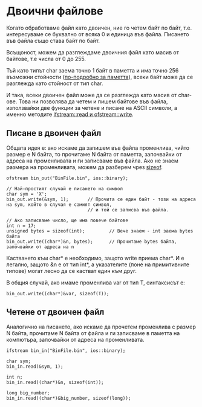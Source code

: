 # Двоични файлове

Когато обработваме файл като двоичен, ние го четем байт по байт, т.е. интересуваме се буквално от всяка 0 и единица във файла.
Писането във файла също става байт по байт.

Всъщоност, можем да разглеждаме двоичния файл като масив от байтове, т.е числа от 0 до 255.

Тъй като типът char заема точно 1 байт в паметта и има точно 256 възможни стойности
([по-подробно за паметта](https://github.com/Scorpion333/fmi-oop-2017/blob/master/Теория/Файлове%20и%20памет/Представяне%20на%20величините%20в%20паметта.md)),
всеки байт може да се разглежда като стойност от тип char. 

И така, всеки двоичен файл може да се разглежда като масив от char-ове. Това ни позволява да четем и пишем байтове във файла,
използвайки две функции за четене и писане на ASCII символи, а именно методите
[ifstream::read и ofstream::write](https://github.com/Scorpion333/fmi-oop-2017/blob/master/Теория/Файлове%20и%20памет/Методите%20read%20и%20write%20за%20текстови%20файлове.md).

## Писане в двоичен файл

Общата идея е: ако искаме да запишем във файла променлива, чийто размер e N байта, то
прочитаме N байта от паметта, започвайки от адреса на променливата и ги записваме във файла.
Ако не знаем размера на променливата, можем да разберем чрез [sizeof](https://github.com/Scorpion333/fmi-oop-2017/blob/master/Теория/Файлове%20и%20памет/Sizeof.md).

    ofstream bin_out("BinFile.bin", ios::binary);
    
    // Най-простият случай е писането на символ
    char sym = 'X';
    bin_out.write(&sym, 1);       // Прочита се един байт - този на адреса на sym, който в случая е самият символ,
                                  // и той се записва във файла.

    // Ако записваме число, ще има повече байтове
    int n = 17;
    unsigned bytes = sizeof(int);         // Вече знаем - int заема bytes байта
    bin_out.write((char*)&n, bytes);      // Прочитаме bytes байта, започвайки от адреса на n
    
Кастването към char* е необходимо, защото write приема char*.
И е легално, защото &n е от тип int*, а указателите (поне на примитивните типове) могат лесно да се кастват един към друг. 

В общия случай, ако имаме променлива var от тип Т, синтаксисът е:

    bin_out.write((char*)&var, sizeof(T));
    
## Четене от двоичен файл

Аналогично на писането, ако искаме да прочетем променлива с размер N байта, прочитаме N байта от файла и
ги записваме в паметта на компютъра, започвайки от адреса на променливата.

    ifstream bin_in("BinFile.bin", ios::binary);
    
    char sym;
    bin_in.read(&sym, 1);
    
    int n;
    bin_in.read((char*)&n, sizeof(int));
    
    long big_number;
    bin_in.read((char*)&big_number, sizeof(long));